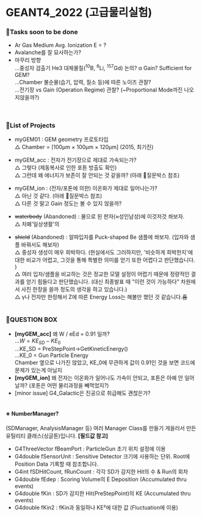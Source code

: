 # GEANT4_2022 (고급물리실험)
### 🚨Tasks soon to be done
* Ar Gas Medium Avg. Ionization E = ?
* Avalanche를 잘 묘사하는가?
* 마무리 방향<br>
...중성자 검출기 He3 대체물질(${}^{10}\text{B}$, ${}^6\text{Li}$, ${}^{157}\text{Gd}$) 논의? α Gain? Sufficient for GEM?<br>
...Chamber 불순물(습기, 압력, 질소 등)에 따른 노이즈 관찰?<br>
...전기장 vs Gain (Operation Regime) 관찰? (~Proportional Mode까진 나오지않을까?)<br>
<br>

### 📜List of Projects
* myGEM01 : GEM geometry 프로토타입<br>
△ Chamber = [100μm × 100μm × 120μm] (2015, 최기진)<br>
* myGEM_acc : 전자가 전기장으로 제대로 가속되는가?<br>
△ 그렇다 (제동복사로 인한 포톤 방출도 확인)<br>
△ 그런데 왜 에너지가 보존이 잘 안되는 것 같을까? (아래 🤔질문박스 참조)<br>
* myGEM_ion : (전자/포톤에 의한) 이온화가 제대로 일어나는가?<br>
△ 아닌 것 같다. (아래 🤔질문박스 참조)<br>
△ 다른 것 말고 Gain 정도는 볼 수 있지 않을까?<br>

* ~~waterbody~~ (Abandoned) : 물으로 된 판자($\approx$성인남성)에 이것저것 쏴보자.<br>
△ 차폐'일상생활'의 <br>
* ~~shield~~ (Abandoned) : 알파입자를 Puck-shaped $\text{Be}$ 샘플에 쏴보자. (입자와 샘플 바꿔서도 해보자)<br>
△ 중성자 생성이 매우 희박하다. (현실에서도 그러하지만, '비슷하게 희박한지'에 대한 비교가 어렵고, 그것을 통해 특별한 의미를 얻기 또한 어렵다고 판단했습니다. )<br>
△ 여러 입자/샘플을 비교하는 것은 정교한 모델 설정이 어렵기 때문에 정량적인 결과를 얻기 힘들다고 판단했습니다. (대신 최종발표 때 "이런 것이 가능하다" 차원에서 사진 한장을 쓸까 정도의 생각을 하고 있습니다.)<br>
△ γ나 전자만 한정해서 Z에 따른 Energy Loss는 해볼만 했던 것 같습니다.~~흠~~<br><br>

### 🤔QUESTION BOX
* **[myGEM_acc]** 왜 W / eEd = 0.91 일까?<br>
...$W = KE_{SD} - KE_{0}$<br>
...KE_SD = PreStepPoint->GetKineticEnergy()<br>
...KE_0 = Gun Particle Energy<br>
Chamber 옆으로 나가진 않았고, KE_0에 무관하게 값이 0.91인 것을 보면 코드에 문제가 있는게 아닐지
* **[myGEM_ion]** 왜 전자는 이온화가 일어나도 가속이 안되고, 포톤은 아예 안 일어날까? (포톤은 어떤 물리과정을 빼먹었지?)<br>
* [minor issue] G4_Galactic은 진공으로 취급해도 괜찮은가?
<br><br>

#### ※ NumberManager?
(SDManager, AnalysisManager 등) 여러 Manager Class를 만들기 게을러서 만든 유틸리티 클래스(싱글톤)입니다. **[필드값 참고]**<br>
- G4ThreeVector fBeamPort : ParticleGun 초기 위치 설정에 이용<br>
- G4double fSensorUnit : Sensitive Detector 크기에 사용하는 단위. Root에 Position Data 기록할 때 참조합니다.<br>
- G4int fSDHitCount, fRunCount : 각각 SD가 감지한 Hit의 수 & Run의 회차<br>
- G4double fEdep : Scoring Volume의 E Deposition (Accumulated thru events)<br>
- G4double fKin : SD가 감지한 Hit(PreStepPoint)의 KE (Accumulated thru events)<br>
- G4double fKin2 : fKin과 동일하나 KE²에 대한 값 (Fluctuation에 이용)<br>
